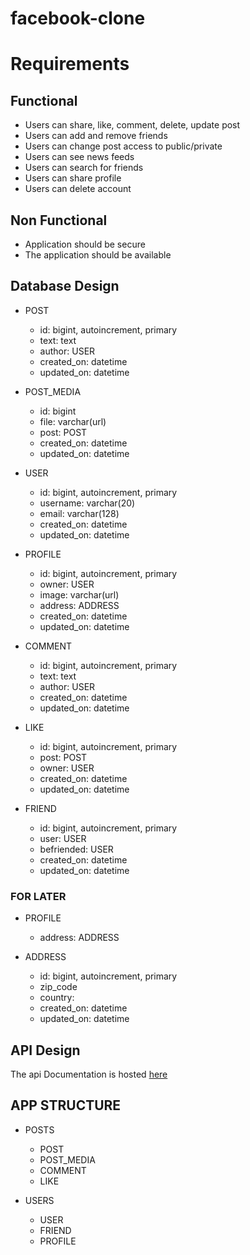 # facebook-clone

# Requirements

## Functional
- Users can share, like, comment, delete, update post
- Users can add and remove friends
- Users can change post access to public/private
- Users can see news feeds
- Users can search for friends
- Users can share profile
- Users can delete account

## Non Functional
- Application should be secure
- The application should be available

## Database Design
- POST
    - id: bigint, autoincrement, primary
    - text: text
    - author: USER
    - created_on: datetime
    - updated_on: datetime
    
- POST_MEDIA
    - id: bigint
    - file: varchar(url)
    - post: POST
    - created_on: datetime
    - updated_on: datetime
    
- USER
    - id: bigint, autoincrement, primary
    - username: varchar(20)
    - email: varchar(128)
    - created_on: datetime
    - updated_on: datetime
    
- PROFILE
    - id: bigint, autoincrement, primary
    - owner: USER
    - image: varchar(url)
    - address: ADDRESS
    - created_on: datetime
    - updated_on: datetime

- COMMENT
    - id: bigint, autoincrement, primary
    - text: text
    - author: USER
    - created_on: datetime
    - updated_on: datetime
    
- LIKE
    - id: bigint, autoincrement, primary
    - post: POST
    - owner: USER
    - created_on: datetime
    - updated_on: datetime
    
- FRIEND
    - id: bigint, autoincrement, primary
    - user: USER
    - befriended: USER
    - created_on: datetime
    - updated_on: datetime
    
### FOR LATER
- PROFILE
    - address: ADDRESS
    
- ADDRESS
    - id: bigint, autoincrement, primary
    - zip_code
    - country:
    - created_on: datetime
    - updated_on: datetime
    

## API Design
The api Documentation is hosted [here](https://documenter.getpostman.com/view/9430266/TzefAidZ#d4cff8b9-492b-483a-b77b-9baf40c453cd)

## APP STRUCTURE
- POSTS
    - POST
    - POST_MEDIA
    - COMMENT
    - LIKE
    
- USERS
    - USER
    - FRIEND
    - PROFILE
    
